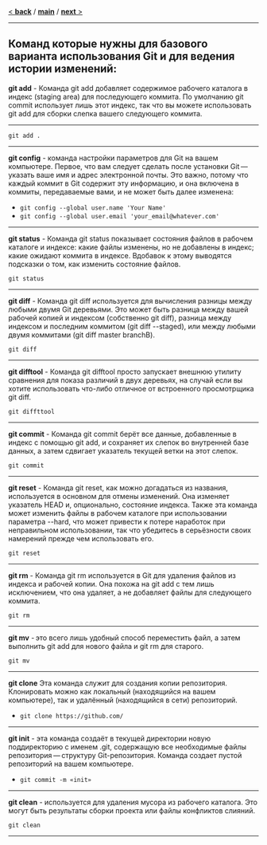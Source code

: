 [< **back**](/Content/Командная%20строка.md) / [**main**](/readme.md) / [**next** >](/Content/Создание%20GIT-репозитория.md)
___
## Команд которые нужны для базового варианта использования Git и для ведения истории изменений:

**git add** -
Команда git add добавляет содержимое рабочего каталога в индекс (staging area) для последующего коммита. По умолчанию git commit использует лишь этот индекс, так что вы можете использовать git add для сборки слепка вашего следующего коммита.
___

```bash=
git add .
```
___

**git config** - команда настройки параметров для Git на вашем компьютере.
Первое, что вам следует сделать после установки Git — указать ваше имя и адрес электронной почты. Это важно, потому что каждый коммит в Git содержит эту информацию, и она включена в коммиты, передаваемые вами, и не может быть далее изменена:

- ``git config --global user.name 'Your Name'``
- ``git config --global user.email 'your_email@whatever.com'``


___

**git status** - 
Команда git status показывает состояния файлов в рабочем каталоге и индексе: какие файлы изменены, но не добавлены в индекс; какие ожидают коммита в индексе. Вдобавок к этому выводятся подсказки о том, как изменить состояние файлов.

```
git status
```
___

**git diff** - 
Команда git diff используется для вычисления разницы между любыми двумя Git деревьями. Это может быть разница между вашей рабочей копией и индексом (собственно git diff), разница между индексом и последним коммитом (git diff --staged), или между любыми двумя коммитами (git diff master branchB).

```
git diff
```
___

**git difftool** - 
Команда git difftool просто запускает внешнюю утилиту сравнения для показа различий в двух деревьях, на случай если вы хотите использовать что-либо отличное от встроенного просмотрщика git diff.

```
git diffttool
```

___

**git commit** - 
Команда git commit берёт все данные, добавленные в индекс с помощью git add, и сохраняет их слепок во внутренней базе данных, а затем сдвигает указатель текущей ветки на этот слепок.

```
git commit
```

___

**git reset** - 
Команда git reset, как можно догадаться из названия, используется в основном для отмены изменений. Она изменяет указатель HEAD и, опционально, состояние индекса. Также эта команда может изменить файлы в рабочем каталоге при использовании параметра --hard, что может привести к потере наработок при неправильном использовании, так что убедитесь в серьёзности своих намерений прежде чем использовать его.

```
git reset
```

___

**git rm** - 
Команда git rm используется в Git для удаления файлов из индекса и рабочей копии. Она похожа на git add с тем лишь исключением, что она удаляет, а не добавляет файлы для следующего коммита.

```
git rm
```

___

**git mv** - это всего лишь удобный способ переместить файл, а затем выполнить git add для нового файла и git rm для старого.

```
git mv
```
___
**git clone**
Эта команда служит для создания копии репозитория.
Клонировать можно как локальный (находящийся на вашем компьютере), так и удалённый (находящийся в сети) репозиторий.

- ``git clone https://github.com/``
___
**git init** - эта команда создаёт в текущей директории новую поддиректорию с именем .git, содержащую все необходимые файлы репозитория — структуру Git-репозитория. Команда создает пустой репозиторий на вашем компьютере.

- ``git commit -m «init»``
___

**git clean** - используется для удаления мусора из рабочего каталога. Это могут быть результаты сборки проекта или файлы конфликтов слияний.

```
git clean
```
___